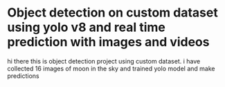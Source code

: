 # Object detection on custom dataset using yolo v8 and real time prediction with images and videos
hi there this is object detection project using custom dataset. i have collected 16 images of moon in the sky and trained yolo model and make predictions

